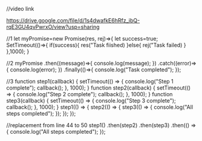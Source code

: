 //video link

https://drive.google.com/file/d/1s4dwafkE6hRfz_ibQ-rqE3GU4qvPwrxO/view?usp=sharing


//1
let myPromise=new Promise(res, rej)=>{
    let success=true;
    SetTimeout(()=>{
        if(success){
            res("Task fiished)
        }else{
            rej("Task failed)
        }
    },1000);
}

//2
myPromise
.then((message)=>{
    console.log(message);
})
.catch((error)=>{
    console.log(error);
})
.finally(()=>{
    console.log("Task completed");
});

//3
function step1(callback) {
  setTimeout(() => {
    console.log("Step 1 complete");
    callback();
  }, 1000);
}
function step2(callback) {
  setTimeout(() => {
    console.log("Step 2 complete");
    callback();
  }, 1000);
}
function step3(callback) {
  setTimeout(() => {
    console.log("Step 3 complete");
    callback();
  }, 1000);
}
step1(() => {
  step2(() => {
    step3(() => {
      console.log("All steps completed");
    });
  });
});

//replacement from line 44 to 50
step1()
  .then(step2)
  .then(step3)
  .then(() => {
    console.log("All steps completed");
  });





